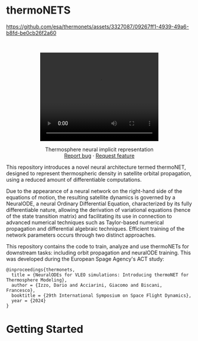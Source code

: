 # thermoNETS
https://github.com/esa/thermonets/assets/3327087/09267ff1-4939-49a6-b8fd-be0cb26f2a60

<!-- PROJECT LOGO -->
<br />
<p align="center">
  <a href="https://github.com/esa/thermonets">
    <video width="320" height="240" controls>
      <source src="https://github.com/esa/thermonets/assets/3327087/09267ff1-4939-49a6-b8fd-be0cb26f2a60" type="video/mp4">
    </video>
  </a>
  <p align="center">
    Thermosphere neural implicit representation
    <br />
    <a href="https://github.com/esa/thermonets/issues/new/choose">Report bug</a>
    ·
    <a href="https://github.com/esa/thermonets/issues/new/choose">Request feature</a>
  </p>
</p>

This repository introduces a novel neural architecture termed thermoNET, designed to represent thermospheric density in satellite orbital propagation, using a reduced amount of differentiable computations.

Due to the appearance of a neural network on the right-hand side of the equations of motion, the resulting satellite dynamics is governed by a NeuralODE, a neural Ordinary Differential Equation, characterized by its fully differentiable nature, allowing the derivation of variational equations (hence of the state transition matrix) and facilitating its use in connection to advanced numerical techniques such as Taylor-based numerical propagation and differential algebraic techniques. Efficient training of the network parameters occurs through two distinct approaches.

This repository contains the code to train, analyze and use thermoNETs for downstream tasks: including orbit propagation and neuralODE training. This was developed during the European Spage Agency's ACT study:

```
@inproceedings{thermonets,
  title = {NeuralODEs for VLEO simulations: Introducing thermoNET for Thermosphere Modeling},
  author = {Izzo, Dario and Acciarini, Giacomo and Biscani, Francesco},
  booktitle = {29th International Symposium on Space Flight Dynamics},
  year = {2024}
}
```

# Getting Started


